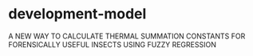 # development-model
A NEW WAY TO CALCULATE THERMAL SUMMATION CONSTANTS FOR FORENSICALLY USEFUL INSECTS USING FUZZY REGRESSION

